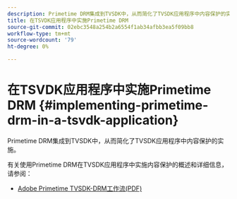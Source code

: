 ```yaml
---
description: Primetime DRM集成到TVSDK中，从而简化了TVSDK应用程序中内容保护的实施。
title: 在TSVDK应用程序中实施Primetime DRM
source-git-commit: 02ebc3548a254b2a6554f1ab34afbb3ea5f09bb8
workflow-type: tm+mt
source-wordcount: '79'
ht-degree: 0%

---
```


# 在TSVDK应用程序中实施Primetime DRM {#implementing-primetime-drm-in-a-tsvdk-application}

Primetime DRM集成到TVSDK中，从而简化了TVSDK应用程序中内容保护的实施。

有关使用Primetime DRM在TVSDK应用程序中实施内容保护的概述和详细信息，请参阅：

* [Adobe Primetime TVSDK-DRM工作流(PDF)](https://helpx.adobe.com/content/dam/help/en/primetime/drm/drm_tvsdk_drm_workflow.pdf)
